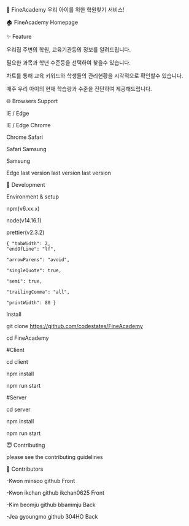 
📰 FineAcademy
우리 아이를 위한 학원찾기 서비스!


🏠 FineAcademy Homepage


✨ Feature

우리집 주변의 학원, 교육기관등의 정보를 알려드립니다.

필요한 과목과 학년 수준등을 선택하여 찾을수 있습니다.

차트를 통해 교육 키워드와 학생들의 관리현황을 시각적으로 확인할수 있습니다. 

매주 우리 아이의 현재 학습량과 수준을 진단하여 제공해드립니다.

🌐 Browsers Support

IE / Edge

IE / Edge	Chrome

Chrome	Safari

Safari	Samsung

Samsung

Edge	last version	last version	last version


🔨 Development



Environment & setup

npm(v6.xx.x)

node(v14.16.1)

prettier(v2.3.2)

  
  
  
    { "tabWidth": 2,
    "endOfLine": "lf",
    
    "arrowParens": "avoid",
    
    "singleQuote": true,
    
    "semi": true,
    
    "trailingComma": "all",
    
    "printWidth": 80 }
  
  
Install

git clone https://github.com/codestates/FineAcademy

cd FineAcademy

#Client

cd client

npm install

npm run start

#Server

cd server

npm install

npm run start

😇 Contributing

please see the contributing guidelines

👤 Contributors

-Kwon minsoo github Front

-Kwon ikchan github ikchan0625 Front

-Kim beomju github bbammju Back

-Jea gyoungmo github 304HO Back
